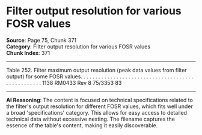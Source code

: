 # Filter output resolution for various FOSR values

**Source**: Page 75, Chunk 371  
**Category**: Filter output resolution for various FOSR values  
**Chunk Index**: 371

---

Table 252. Filter maximum output resolution (peak data values from filter output)
for some FOSR values. . . . . . . . . . . . . . . . . . . . . . . . . . . . . . . . . . . . . . . . . . . . . . . . . . 1138
RM0433 Rev 8 75/3353
83

---

**AI Reasoning**: The content is focused on technical specifications related to the filter's output resolution for different FOSR values, which fits well under a broad 'specifications' category. This allows for easy access to detailed technical data without excessive nesting. The filename captures the essence of the table's content, making it easily discoverable.
